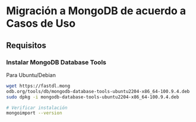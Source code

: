 # Migración a MongoDB de acuerdo a Casos de Uso

## Requisitos 
### Instalar MongoDB Database Tools
Para Ubuntu/Debian
```bash
wget https://fastdl.mong
odb.org/tools/db/mongodb-database-tools-ubuntu2204-x86_64-100.9.4.deb
sudo dpkg -i mongodb-database-tools-ubuntu2204-x86_64-100.9.4.deb

# Verificar instalación
mongoimport --version
```
